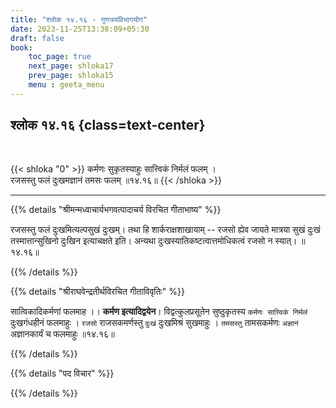 ```yaml
---
title: "श्लोक १४.१६ - गुणत्रयविभागयोग"
date: 2023-11-25T13:38:09+05:30
draft: false
book:
    toc_page: true
    next_page: shloka17
    prev_page: shloka15
    menu : geeta_menu
---
```




## श्लोक १४.१६ {class=text-center}

<br/>

{{< shloka  "0"  >}}
कर्मणः सुकृतस्याहुः सात्त्विकं निर्मलं फलम् ।   
रजसस्तु फलं दुःखमज्ञानं तमसः फलम् ॥१४.१६॥
{{< /shloka >}}

---


{{% details "श्रीमन्मध्वाचार्यभगवत्पादाचर्य विरचित  गीताभाष्य" %}}

रजसस्तु फलं दुःखमित्यल्पसुखं दुःखम्। 
तथा हि शार्कराक्षशाखायाम् -- रजसो ह्येव जायते मात्रया सुखं 
दुःखं तस्मात्तान्सुखिनो दुःखिन इत्याचक्षते इति। अन्यथा 
दुःखस्यातिकष्टत्वात्तमोधिकत्वं रजसो न स्यात्। ॥१४.१६॥

{{% /details %}}



{{% details "श्रीराघवेन्द्रतीर्थविरचित गीताविवृतिः" %}}

सात्विकादिकर्मणां फलमाह ।। **कर्मण इत्यादिद्वयेन**। 
विद्वत्कुलप्रसूतेन सुष्ठुकृतस्य `कर्मणः सात्त्विकं निर्मलं` 
दुःखगंधहीनं फलमाहुः । `रजसो` राजसकमर्णस्तु 
`दुःखं` दुःखमिश्रं सुखमाहुः । `तमसस्तु` तामसकर्मणः 
`अज्ञानं` अज्ञानकार्यं च फलमाहुः ॥१४.१६॥

{{% /details %}}



{{% details "पद विचार" %}}


{{% /details %}}
